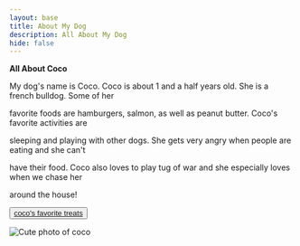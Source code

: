 ```yaml
---
layout: base
title: About My Dog
description: All About My Dog
hide: false
---
```

**All About Coco**

My dog's name is Coco. Coco is about 1 and a half years old. She is a french bulldog. Some of her 

favorite foods are hamburgers, salmon, as well as peanut butter. Coco's favorite activities are 

sleeping and playing with other dogs. She gets very angry when people are eating and she can't 

have their food. Coco also loves to play tug of war and she especially loves when we chase her 

around the house!

<button><a href="https://www.amazon.com/Rocco-Roxie-Gourmet-Jerky-Treats/dp/B00H2ZS5VM/ref=sr_1_4_sspa?crid=33X4VKUDS5GA1&dib=eyJ2IjoiMSJ9.KQ2uh-XLUUc9ES-C_uEKQY17EfDpWlMb9oCjeWEd7EkN8gjDfh_TdObk4f1JdhefD53TJ3entd-1y-QUPCRCgSxSE7fgo0ISEuytxrjGLbfLklJmpOgsmP8PUsPoTJ9zBLSbQpYiX3W_BisF8Vobqlw9FOWPCxmuOhv-SM99CdrOnwsZlSZ-YrfUcPx5gqO0jXansNjfcRVrqHqwB_4DqJa4sBPHlUsG5JHRL53wNlWzA6h0oIvEsMUSh5ejcwqobeK30BoMEC9yGCgWE11NACt25ZV9ku1BaLScU_qnrn0.RaBX-DFKLvX564pHUyKav2SB0z17WSDsyGOtIhiDdck&dib_tag=se&keywords=dog%2Btreats&qid=1726797256&rdc=1&sprefix=dog%2Btrea%2Caps%2C322&sr=8-4-spons&sp_csd=d2lkZ2V0TmFtZT1zcF9hdGY&th=1">coco's favorite treats</a></button>

<img src="{{site.baseurl}}/images/coco.jpg" alt="Cute photo of coco">